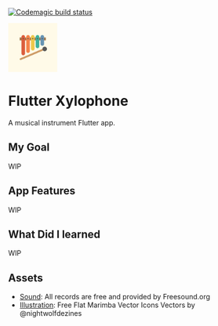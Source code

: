 [![Codemagic build status](https://api.codemagic.io/apps/5fe0dab715bfd1fb13fbc620/5fe0dab715bfd1fb13fbc61f/status_badge.svg)](https://codemagic.io/apps/5fe0dab715bfd1fb13fbc620/5fe0dab715bfd1fb13fbc61f/latest_build)

<img src="./appstore.png" data-canonical-src="./appstore" width="100" height="100" />

# Flutter Xylophone

A musical instrument Flutter app.

## My Goal
WIP

## App Features
WIP

## What Did I learned
WIP

## Assets
- [Sound](https://freesound.org/search/?q=xylophone): All records are free and provided by Freesound.org
- [Illustration](https://www.vecteezy.com/vector-art/138544-free-flat-marimba-vector-icons): Free Flat Marimba Vector Icons Vectors by @nightwolfdezines
